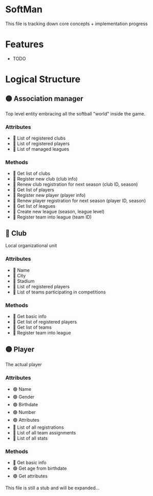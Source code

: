 # SoftMan
This file is tracking down core concepts + implementation progress

# Features
* TODO

# Logical Structure

## &#x1F7E1; Association manager
Top level entity embracing all the softball "world" inside the game.

### Attributes
* &#x1F534; List of registered clubs
* &#x1F534; List of registered players
* &#x1F534; List of managed leagues

### Methods
* &#x1F534; Get list of clubs
* &#x1F534; Register new club (club info)
* &#x1F534; Renew club registration for next season (club ID, season)
* &#x1F534; Get list of players
* &#x1F534; Register new player (player info)
* &#x1F534; Renew player registration for next season (player ID, season)
* &#x1F534; Get list of leagues
* &#x1F534; Create new league (season, league level)
* &#x1F534; Register team into league (team ID)

## &#x1F534; Club
Local organizational unit 

### Attributes
* &#x1F534; Name
* &#x1F534; City
* &#x1F534; Stadium
* &#x1F534; List of registered players
* &#x1F534; List of teams participating in competitions

### Methods
* &#x1F534; Get basic info
* &#x1F534; Get list of registered players
* &#x1F534; Get list of teams
* &#x1F534; Register team into league

## &#x1F7E1; Player
The actual player 

### Attributes
* &#x1F7E2; Name
* &#x1F7E2; Gender
* &#x1F7E2; Birthdate
* &#x1F7E2; Number
* &#x1F7E2; Attributes
* &#x1F534; List of all registrations
* &#x1F534; List of all team assignments
* &#x1F534; List of all stats

### Methods
* &#x1F534; Get basic info
* &#x1F7E2; Get age from birthdate
* &#x1F7E2; Get attributes


This file is still a stub and will be expanded...
